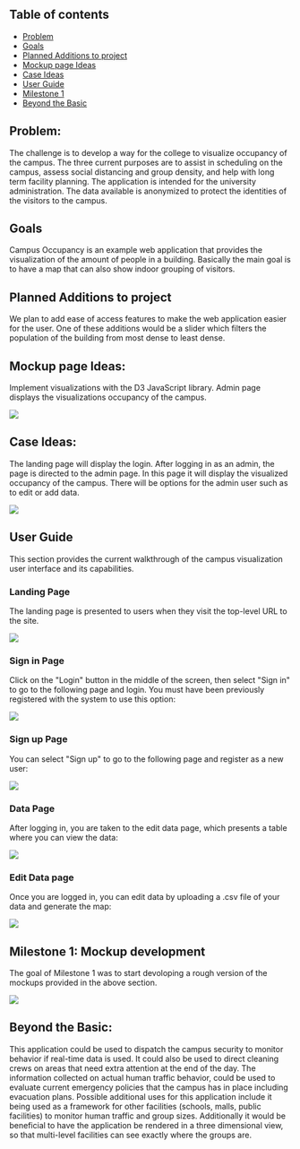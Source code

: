 ## Table of contents
* [Problem](#problem)
* [Goals](#goals)
* [Planned Additions to project](#planned-additions-to-project)
* [Mockup page Ideas](#mockup-page-Ideas)
* [Case Ideas](#case-ideas)
* [User Guide](#user-guide)
* [Milestone 1](#milestone-1-mockup-development)
* [Beyond the Basic](#beyond-the-basic)

## Problem:
The challenge is to develop a way for the college to visualize occupancy of the campus.  The three current purposes are to assist in scheduling on the campus, assess social distancing and group density, and help with long term facility planning.  The application is intended for the university administration. The data available is anonymized to protect the identities of the visitors to the campus. 

## Goals

Campus Occupancy is an example web application that provides the visualization of the amount of people in a building. Basically the main goal is to have a map that can also show indoor grouping of visitors. 

## Planned Additions to project

We plan to add ease of access features to make the web application easier for the user. One of these additions would be a slider which filters the population of the building from most dense to least dense. 
 
 
## Mockup page Ideas:
Implement visualizations with the D3 JavaScript library. 
Admin page displays the visualizations occupancy of the campus.

![](images/FRONT-PAGE.jpg)

## Case Ideas:
The landing page will display the login. After logging in as an admin, the page is directed to the admin page. In this page it will display the visualized occupancy of the campus. There will be options for the admin user such as to edit or add data.

![](images/ADMIN-PAGE.jpg)

## User Guide

This section provides the current walkthrough of the campus visualization user interface and its capabilities.

### Landing Page

The landing page is presented to users when they visit the top-level URL to the site.

![](images/M1-LANDINGPAGE.png)

### Sign in Page 
Click on the "Login" button in the middle of the screen, then select "Sign in" to go to the following page and login. You must have been previously registered with the system to use this option:

![](images/M1-LOGINPAGE.png)

### Sign up Page 
You can select "Sign up" to go to the following page and register as a new user:

![](images/M1-SIGNUPPAGE.png)

### Data Page 
After logging in, you are taken to the edit data page, which presents a table where you can view the data:


![](images/M1-DATAPAGEUSER.png)

### Edit Data page 

Once you are logged in, you can edit data by uploading a .csv file of your data and generate the map:

![](images/M1-EDITDATAPAGE.png)

## Milestone 1: Mockup development
The goal of Milestone 1 was to start devoloping a rough version of the mockups provided in the above section.

![](images/M1-page.png)
 
## Beyond the Basic:
This application could be used to dispatch the campus security to monitor behavior if real-time data is used.  It could also be used to direct cleaning crews on areas that need extra attention at the end of the day.  The information collected on actual human traffic behavior, could be used to evaluate current emergency policies that the campus has in place including evacuation plans. 
Possible additional uses for this application include it being used as a framework for other facilities (schools, malls, public facilities) to monitor human traffic and group sizes.  Additionally it would be beneficial to have the application be rendered in a three dimensional view, so that multi-level facilities can see exactly where the groups are. 
